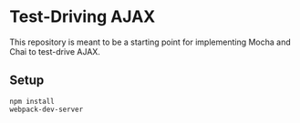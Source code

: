 # Test-Driving AJAX

This repository is meant to be a starting point for implementing Mocha and Chai to test-drive AJAX.

## Setup

```
npm install
webpack-dev-server
```
